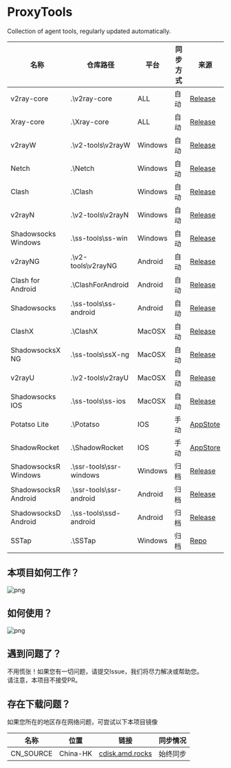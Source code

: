 # ProxyTools
Collection of agent tools, regularly updated automatically.

名称 | 仓库路径 | 平台 | 同步方式 | 来源
-|-|-|-|-
v2ray-core | .\v2ray-core | ALL | 自动 |[Release](https://github.com/v2fly/v2ray-core)
Xray-core | .\Xray-core | ALL | 自动 | [Release](https://github.com/XTLS/Xray-core)
v2rayW | .\v2-tools\v2rayW | Windows | 自动 |[Release](https://github.com/Cenmrev/V2RayW)
Netch | .\Netch | Windows | 自动 | [Release](https://github.com/NetchX/Netch)
Clash | .\Clash | Windows | 自动 | [Release](https://github.com/Fndroid/clash_for_windows_pkg)
v2rayN | .\v2-tools\v2rayN | Windows | 自动 | [Release](https://github.com/2dust/v2rayN)
Shadowsocks Windows | .\ss-tools\ss-win | Windows | 自动 | [Release](https://github.com/shadowsocks/shadowsocks-windows)
v2rayNG | .\v2-tools\v2rayNG | Android | 自动 | [Release](https://github.com/2dust/v2rayNG)
Clash for Android | .\ClashForAndroid | Android | 自动 | [Release](https://github.com/Kr328/ClashForAndroid)
Shadowsocks | .\ss-tools\ss-android | Android | 自动 | [Release](https://github.com/shadowsocks/shadowsocks-android)
ClashX | .\ClashX | MacOSX | 自动 | [Release](https://github.com/yichengchen/clashX)
ShadowsocksX NG | .\ss-tools\ssX-ng | MacOSX | 自动 | [Release](https://github.com/shadowsocks/ShadowsocksX-NG)
v2rayU | .\v2-tools\v2rayU | MacOSX | 自动 | [Release](https://github.com/yanue/V2rayU)
Shadowsocks IOS | .\ss-tools\ss-ios | MacOSX | 自动 | [Release](https://github.com/shadowsocks/shadowsocks-iOS)
Potatso Lite | .\Potatso | IOS | 手动 | [AppStote](https://apps.apple.com/hk/app/potatso-lite/id1239860606)
ShadowRocket | .\ShadowRocket | IOS | 手动 | [AppStore](https://apps.apple.com/us/app/shadowrocket/id932747118)
ShadowsocksR Windows | .\ssr-tools\ssr-windows | Windows | 归档 | [Release](https://github.com/shadowsocksr-backup/shadowsocksr-csharp)
ShadowsocksR Android | .\ssr-tools\ssr-android | Android | 归档 | [Release](https://github.com/shadowsocksr-backup/shadowsocksr-android)
ShadowsocksD Android | .\ss-tools\ssd-android | Android | 归档 | [Release](https://github.com/Tooruchan/SSD-Android)
SSTap | .\SSTap | Windows | 归档 | [Repo](https://github.com/solikethis/SSTap-backup)

## 本项目如何工作？
![png](http://cdisk.amd.rocks/ProxyTools/a.png)

## 如何使用？
![png](http://cdisk.amd.rocks/ProxyTools/b.png)

## 遇到问题了？
不用慌张！如果您有一切问题，请提交Issue，我们将尽力解决或帮助您。<br>
请注意，本项目不接受PR。

## 存在下载问题？
如果您所在的地区存在网络问题，可尝试以下本项目镜像

名称 | 位置 | 链接 | 同步情况
-|-|-|-
CN_SOURCE | China-HK | [cdisk.amd.rocks](http://cdisk.amd.rocks/?dir=ProxyTools) | 始终同步
